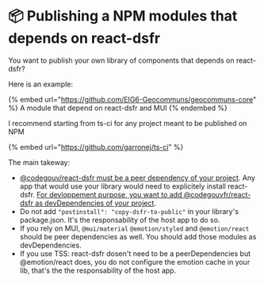 # 📦 Publishing a NPM modules that depends on react-dsfr

You want to publish your own library of components that depends on react-dsfr? &#x20;

Here is an example: &#x20;

{% embed url="https://github.com/EIG6-Geocommuns/geocommuns-core" %}
A module that depend on react-dsfr and MUI
{% endembed %}

I recommend starting from ts-ci for any project meant to be published on NPM

{% embed url="https://github.com/garronej/ts-ci" %}

The main takeway: &#x20;

* [@codegouv/react-dsfr must be a peer dependency of your project](https://github.com/EIG6-Geocommuns/geocommuns-core/blob/55e015a453a681a12bfa84624ccfd243ce8a6150/package.json#L48). Any app that would use your library would need to explicitely install react-dsfr.  [For devloppement purpose, you want to add @codegouvfr/react-dsfr as devDependencies of your project](https://github.com/EIG6-Geocommuns/geocommuns-core/blob/55e015a453a681a12bfa84624ccfd243ce8a6150/package.json#L56). &#x20;
* Do not add `"postinstall": "copy-dsfr-to-public"` in your library's package.json. It's the responsability of the host app to do so. &#x20;
* If you rely on MUI, `@mui/material` `@emotion/styled` and `@emotion/react` should be peer dependencies as well.  You should add those modules as devDependencies.
* If you use TSS: react-dsfr dosen't need to be a peerDependencies but @emotion/react does, you do not configure the emotion cache in your lib, that's the the responsability of the host app. &#x20;
